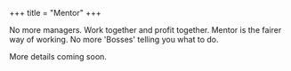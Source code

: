 +++
title = "Mentor"
+++

No more managers. Work together and profit together. Mentor is the fairer way of working. No more 'Bosses' telling you what to do.

<!--more-->

More details coming soon.
